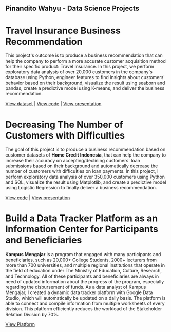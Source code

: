 ## Pinandito Wahyu - Data Science Projects

# Travel Insurance Business Recommendation
This project's outcome is to produce a business recommendation that can help the company to perform a more accurate customer acquisition method for their specific product: Travel Insurance. In this project, we perform exploratory data analysis of over 20,000 customers in the company's database using Python, engineer features to find insights about customers' behavior based on their background, visualize the result using seaborn and pandas, create a predictive model using K-means, and deliver the business recommendation.

[View dataset](https://www.kaggle.com/tejashvi14/travel-insurance-prediction-data) | [View code](https://github.com/pinanditow/Projects/blob/main/Source%20Code%20-%20Travel%20Insurance%20Business%20Recommendation.ipynb) | [View presentation](https://github.com/pinanditow/Projects/blob/main/Travel%20Insurance%20Business%20Recommendation.pdf)

# Decreasing The Number of Customers with Difficulties
The goal of this project is to produce a business recommendation based on customer datasets of **Home Credit Indonesia**, that can help the company to increase their accuracy on accepting/declining customers' loan submissions based on their background and automatically decrease the number of customers with difficulties on loan payments. In this project, I perform exploratory data analysis of over 350,000 customers using Python and SQL, visualize the result using Matplotlib, and create a predictive model using Logistic Regression to finally deliver a business recommendation.

[View code](https://github.com/pinanditow/Projects/blob/main/HCI%20Project.ipynb) | [View presentation](https://github.com/pinanditow/Projects/blob/main/Decreasing%20The%20Number%20of%20Customers%20with%20Difficulties.pdf)

# Build a Data Tracker Platform as an Information Center for Participants and Beneficiaries
**Kampus Mengajar** is a program that engaged with many participants and beneficiaries, such as 20,000+ College Students, 2000+ lecturers from more than 700 universities, and multiple regional institutions that operate in the field of education under The Ministry of Education, Culture, Research, and Technology. All of these participants and beneficiaries are always in need of updated information about the progress of the program, especially regarding the disbursement of funds. As a data analyst of Kampus Mengajar, I created a dynamic data tracker platform with Google Data Studio, which will automatically be updated on a daily basis. The platform is able to connect and compile information from multiple worksheets of every division. This platform efficiently reduces the workload of the Stakeholder Relation Division by 70%.

[View Platform](https://lookerstudio.google.com/u/0/reporting/65a8ed94-8d32-4737-805c-66162ffe5cfe/page/p_qkgndgqwad)



